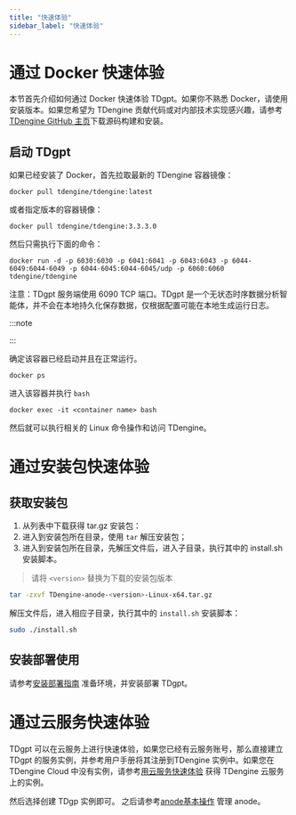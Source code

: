 ```yaml
---
title: "快速体验"
sidebar_label: "快速体验"
---
```


# 通过 Docker 快速体验
本节首先介绍如何通过 Docker 快速体验 TDgpt。如果你不熟悉 Docker，请使用安装版本。如果您希望为 TDengine 贡献代码或对内部技术实现感兴趣，请参考 [TDengine GitHub 主页](https://github.com/taosdata/TDengine)下载源码构建和安装。

## 启动 TDgpt

如果已经安装了 Docker，首先拉取最新的 TDengine 容器镜像：

```shell
docker pull tdengine/tdengine:latest
```

或者指定版本的容器镜像：

```shell
docker pull tdengine/tdengine:3.3.3.0
```

然后只需执行下面的命令：

```shell
docker run -d -p 6030:6030 -p 6041:6041 -p 6043:6043 -p 6044-6049:6044-6049 -p 6044-6045:6044-6045/udp -p 6060:6060 tdengine/tdengine
```

注意：TDgpt 服务端使用  6090 TCP 端口。TDgpt 是一个无状态时序数据分析智能体，并不会在本地持久化保存数据，仅根据配置可能在本地生成运行日志。

:::note
  
:::

确定该容器已经启动并且在正常运行。

```shell
docker ps
```

进入该容器并执行 `bash`

```shell
docker exec -it <container name> bash
```

然后就可以执行相关的 Linux 命令操作和访问 TDengine。

# 通过安装包快速体验

## 获取安装包

1. 从列表中下载获得 tar.gz 安装包：
   <PkgListV3 type={0}/>
2. 进入到安装包所在目录，使用 `tar` 解压安装包；
3. 进入到安装包所在目录，先解压文件后，进入子目录，执行其中的 install.sh 安装脚本。

> 请将 `<version>` 替换为下载的安装包版本

```bash
tar -zxvf TDengine-anode-<version>-Linux-x64.tar.gz
```

解压文件后，进入相应子目录，执行其中的 `install.sh` 安装脚本：

```bash
sudo ./install.sh
```


## 安装部署使用
请参考[安装部署指南](./management) 准备环境，并安装部署 TDgpt。


# 通过云服务快速体验
TDgpt 可以在云服务上进行快速体验，如果您已经有云服务账号，那么直接建立 TDgpt 的服务实例，并参考用户手册将其注册到TDengine 实例中。如果您在 TDengine Cloud 中没有实例，请参考[用云服务快速体验](../../../cloud) 获得 TDengine 云服务上的实例。

然后选择创建 TDgp 实例即可。
之后请参考[anode基本操作](./management) 管理 anode。
